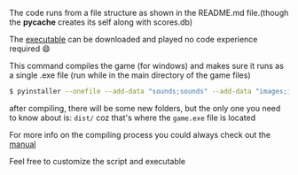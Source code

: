 The code runs from a file structure as shown in the README.md file.(though the __pycache__ creates its self along with scores.db)

The [executable](https://github.com/Joe-BN/Snake-Game-/releases/) can be downloaded and played no code experience required 😄

This command compiles the game (for windows) and makes sure it runs as a single .exe file (run while in the main directory of the game files)
```bash
$ pyinstaller --onefile --add-data "sounds;sounds" --add-data "images;images" game.py
```

after compiling, there will be some new folders, but the only one you need to know about is: ```dist/``` coz that's where the ```game.exe``` file is located

For more info on the compiling process you could always check out the [manual](https://pyinstaller.org/en/stable/)

Feel free to customize the script and executable